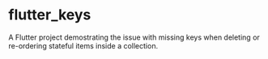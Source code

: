 # flutter_keys

A Flutter project demostrating the issue with missing keys when deleting or re-ordering stateful items inside a collection.



